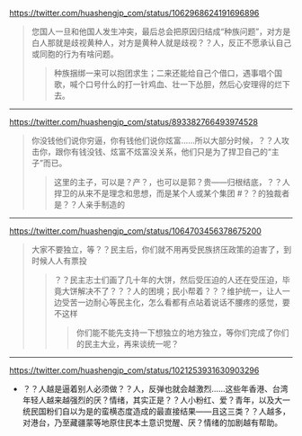 https://twitter.com/huashengjp_com/status/1062968624191696896
>您国人一旦和他国人发生冲突，最后总会把原因归结成“种族问题”，对方是白人那就是歧视黄种人，对方是黄种人就是歧视？？人，反正不愿承认自己或同胞的行为有啥问题。
>>种族捆绑一来可以抱团求生；二来还能给自己个借口，遇事唱个国歌，喊个口号什么的打一针鸡血、壮一下怂胆，然后心安理得的烂下去。
---
https://twitter.com/huashengjp_com/status/893382766493974528
>你没钱他们说你穷逼，你有钱他们说你炫富……所以大部分时候，？？人攻击你，跟你有钱没钱、炫富不炫富没关系，他们只是为了捍卫自己的“主子”而已。
>>这里的主子，可以是？产？，也可以是郭？贵——归根结底，？？人捍卫的从来不是理念和思想，而是某个人或某个集团 #？？的独裁者是？？人亲手制造的
---
https://twitter.com/huashengjp_com/status/1064703456378675200
>大家不要独立，等？？民主后，你们就不用再受民族挤压政策的迫害了，到时候人人有票投
>>？？民主志士们画了几十年的大饼，然后受压迫的人还在受压迫，毕竟大饼解决不了？？？人的困境；民小帮着？？？维护统一，让人一边受苦一边耐心等民主化，怎么看都有点站着说话不腰疼的感觉，要不这样
>>>你们能不能先支持一下想独立的地方独立，等你们完成了你们的民主大业，再来谈统一呢？
---
https://twitter.com/huashengjp_com/status/1021253931630903296
- ？？人越是逼着别人必须做？？人，反弹也就会越激烈……这些年香港、台湾年轻人越来越强烈的厌？情绪，其实正是？？人小粉红、爱？青年，以及大一统民国粉们自以为是的蛮横态度造成的最直接结果——且这三类？？人越多，对港台，乃至藏疆蒙等地原住民本土意识觉醒、厌？情绪的加剧越有帮助。